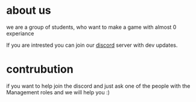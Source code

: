 # about us

we are a group of students, who want to make a game with almost 0 experiance 

If you are intrested you can join our [discord](https://discord.gg/3gNudcqhhh) server with dev updates.

# contrubution 
if you want to help join the discord and just ask one of the people with the Management roles and we will help you :) 
